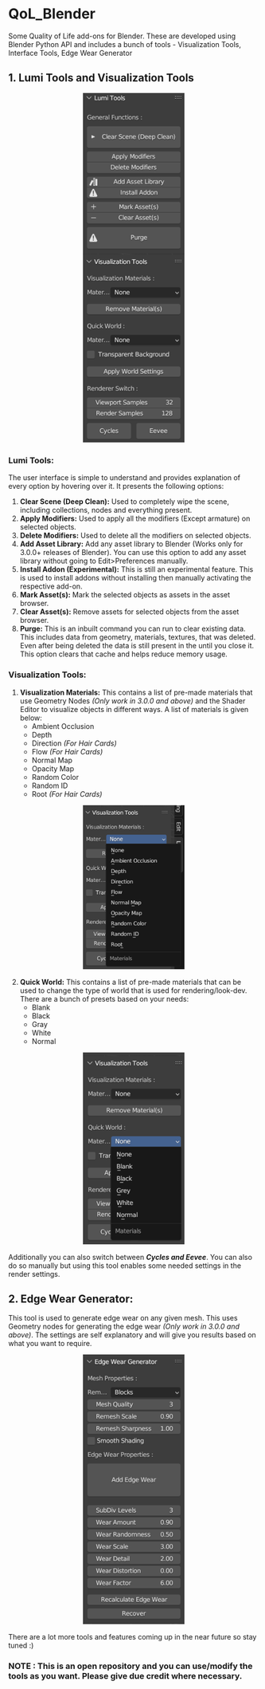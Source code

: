 # QoL_Blender
Some Quality of Life add-ons for Blender. These are developed using Blender Python API and includes a bunch of tools - Visualization Tools, Interface Tools, Edge Wear Generator

## 1. Lumi Tools and Visualization Tools
<!-- Adding an image -->
<p align="center">
  <img src="/Images/LumiTools%231.png" width="204" title="Lumi Tools Interface"> 
</p>

### Lumi Tools:
The user interface is simple to understand and provides explanation of every option by hovering over it. It presents the following options:
1. **Clear Scene (Deep Clean):** Used to completely wipe the scene, including collections, nodes and everything present.
2. **Apply Modifiers:** Used to apply all the modifiers (Except armature) on selected objects.
3. **Delete Modifiers:** Used to delete all the modifiers on selected objects.
4. **Add Asset Library:** Add any asset library to Blender (Works only for 3.0.0+ releases of Blender). You can use this option to add any asset library without going to Edit>Preferences manually.
5. **Install Addon (Experimental):** This is still an experimental feature. This is used to install addons without installing then manually activating the respective add-on.
6. **Mark Asset(s):** Mark the selected objects as assets in the asset browser.
7. **Clear Asset(s):** Remove assets for selected objects from the asset browser.
8. **Purge:** This is an inbuilt command you can run to clear existing data. This includes data from geometry, materials, textures, that was deleted. Even after being deleted the data is still present in the until you close it. This option clears that cache and helps reduce memory usage.

### Visualization Tools:
1. **Visualization Materials:** This contains a list of pre-made materials that use Geometry Nodes _(Only work in 3.0.0 and above)_ and the Shader Editor to visualize objects in different ways. A list of materials is given below:
   - Ambient Occlusion
   - Depth
   - Direction _(For Hair Cards)_
   - Flow _(For Hair Cards)_
   - Normal Map
   - Opacity Map
   - Random Color
   - Random ID
   - Root _(For Hair Cards)_

<!-- Adding an image -->
<p align="center">
  <img src="/Images/Viz%231.png" width="204" title="Viz Tools Object Materials"> 
</p>

2. **Quick World:** This contains a list of pre-made materials that can be used to change the type of world that is used for rendering/look-dev. There are a bunch of presets based on your needs:
   - Blank
   - Black
   - Gray
   - White
   - Normal

<!-- Adding an image -->
<p align="center">
  <img src="/Images/Viz%232.png" width="204" title="Viz Tools World Materials"> 
</p>

Additionally you can also switch between **_Cycles and Eevee_**. You can also do so manually but using this tool enables some needed settings in the render settings. 

## 2. Edge Wear Generator:
This tool is used to generate edge wear on any given mesh. This uses Geometry nodes for generating the edge wear _(Only work in 3.0.0 and above)_. The settings are self explanatory and will give you results based on what you want to require. 

<!-- Adding an image -->
<p align="center">
  <img src="/Images/EdgeWear%231.png" width="204" title="Viz Tools World Materials"> 
</p>

There are a lot more tools and features coming up in the near future so stay tuned :)

### NOTE : This is an open repository and you can use/modify the tools as you want. Please give due credit where necessary.
